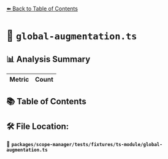 [⬅️ Back to Table of Contents](../../../../../index.md)

# 📄 `global-augmentation.ts`

## 📊 Analysis Summary

| Metric | Count |
|--------|-------|

## 📚 Table of Contents


## 🛠️ File Location:
📂 **`packages/scope-manager/tests/fixtures/ts-module/global-augmentation.ts`**